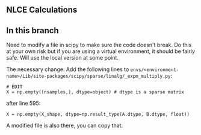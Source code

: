 ## NLCE Calculations


## In this branch
Need to modify a file in scipy to make sure the code doesn't break.
Do this at your own risk but if you are using a virtual environment, it should be fairly safe.
Will use the local version at some point.

The necessary change:
Add the following lines to ```envs/<environment-name>/Lib/site-packages/scipy/sparse/linalg/_expm_multiply.py```:
```
# EDIT
X = np.empty((nsamples,), dtype=object) # dtype is a sparse matrix
```

after line 595:
```
X = np.empty(X_shape, dtype=np.result_type(A.dtype, B.dtype, float))
```

A modified file is also there, you can copy that.